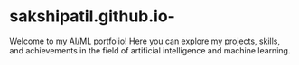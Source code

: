 # sakshipatil.github.io-
Welcome to my AI/ML portfolio! Here you can explore my projects, skills, and achievements in the field of artificial intelligence and machine learning.
